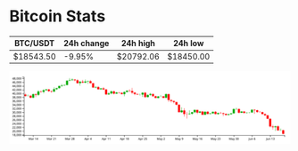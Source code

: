 # Bitcoin Stats

BTC/USDT|24h change|24h high|24h low|
|---|---|---|---|
|$18543.50|-9.95%|$20792.06|$18450.00|

<img src="./chart.svg">
